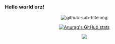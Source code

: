 ### Hello world orz!
<div id="title" align=center>

![github-sub-title:img]

[![Anurag's GitHub stats](https://github-readme-stats.vercel.app/api?username=Wei-xu293&show_icons=true&theme=tokyonight)](https://b23.tv/iEJTnPp)


![](https://img.shields.io/badge/Status-Being_distracted-yellow)

</div>

[comment]: ![头像]()


[github-sub-title:img]: https://readme-typing-svg.herokuapp.com?font=Segoe+Script&center=true&lines=Wei-xu293.